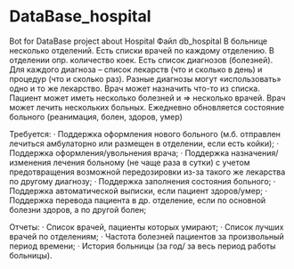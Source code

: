 # DataBase_hospital
Bot for DataBase project about Hospital
Файл db_hospital В больнице несколько отделений. Есть списки врачей по каждому отделению. В отделении опр. количество коек. Есть список диагнозов (болезней). Для каждого диагноза – список лекарств (что и сколько в день) и процедур (что и сколько раз). Разные диагнозы могут «использовать» одно и то же лекарство. Врач может назначить что-то из списка. Пациент может иметь несколько болезней и => несколько врачей. Врач может лечить нескольких больных. Ежедневно обновляется состояние больного (реанимация, болен, здоров, умер)

Требуется: · Поддержка оформления нового больного (м.б. отправлен лечиться амбулаторно или размещен в отделении, если есть койки); · Поддержка оформления/увольнения врача; · Поддержка назначения/изменения лечения больному (не чаще раза в сутки) с учетом предотвращения возможной передозировки из-за такого же лекарства по другому диагнозу; · Поддержка заполнения состояния больного; · Поддержка автоматической выписки, если пациент здоров/умер; · Поддержка перевода пациента в др. отделение, если по основной болезни здоров, а по другой болен;

Отчеты: · Список врачей, пациенты которых умирают; · Список лучших врачей по отделениям; · Частота болезней пациентов за произвольный период времени; · История больницы (за год/ за весь период работы больницы).
